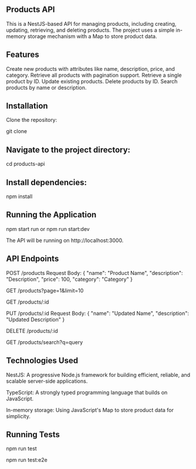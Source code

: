 ## Products API
This is a NestJS-based API for managing products, including creating, updating, retrieving, and deleting products. The project uses a simple in-memory storage mechanism with a Map to store product data.

## Features
Create new products with attributes like name, description, price, and category.
Retrieve all products with pagination support.
Retrieve a single product by ID.
Update existing products.
Delete products by ID.
Search products by name or description.


## Installation
Clone the repository:

git clone <repository-url>


## Navigate to the project directory:

cd products-api

## Install dependencies:
npm install

## Running the Application

<!-- Start the application in development mode: -->
npm start run 
    or
npm run start:dev

The API will be running on http://localhost:3000.


## API Endpoints

<!-- Create a Product: -->

POST /products
Request Body: { "name": "Product Name", "description": "Description", "price": 100, "category": "Category" }

<!-- Retrieve All Products: -->

GET /products?page=1&limit=10

<!-- Retrieve a Product by ID: -->

GET /products/:id

<!-- Update a Product: -->

PUT /products/:id
Request Body: { "name": "Updated Name", "description": "Updated Description" }

<!-- Delete a Product: -->

DELETE /products/:id

<!-- Search Products: -->

GET /products/search?q=query


## Technologies Used
NestJS: A progressive Node.js framework for building efficient, reliable, and scalable server-side applications.

TypeScript: A strongly typed programming language that builds on JavaScript.

In-memory storage: Using JavaScript's Map to store product data for simplicity.

## Running Tests

<!-- To run unit tests: -->

npm run test

<!-- To run end-to-end tests: -->

npm run test:e2e